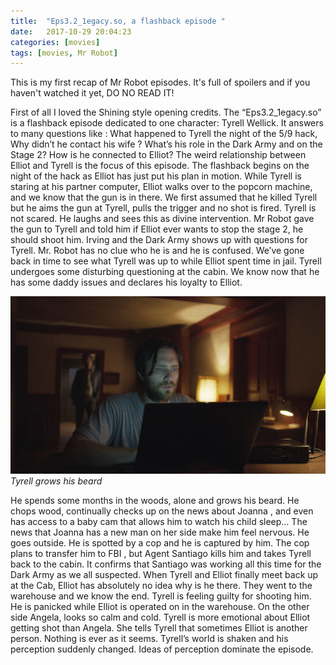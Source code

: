 ```yaml
---
title:  "Eps3.2_1egacy.so, a flashback episode "
date:   2017-10-29 20:04:23
categories: [movies]
tags: [movies, Mr Robot]
---
```

This is my first recap of Mr Robot episodes. It's full of spoilers and if you haven't watched it yet,  DO NO READ IT!

First of all I loved the Shining style opening credits. The “Eps3.2_1egacy.so” is a flashback episode dedicated to one character: Tyrell Wellick.  It  answers to many questions like : What happened to Tyrell the night of the 5/9 hack, Why didn’t he contact his wife ? What’s his role in the Dark Army and on the Stage 2? How is he connected to Elliot?  The weird relationship between Elliot and Tyrell is the focus of this episode. 
The flashback begins on the night of the hack as Elliot has just put his plan in motion. While Tyrell is staring at his partner computer, Elliot walks over to the popcorn machine, and we know that the gun is in there. We first assumed that he killed Tyrell but he  aims the gun at Tyrell, pulls the trigger and no shot is fired.  Tyrell is not scared. He laughs and sees this as divine intervention. Mr Robot gave the gun to Tyrell and told him if Elliot ever wants to stop the stage 2, he should shoot him. 
Irving and the Dark Army shows up with questions for Tyrell. Mr. Robot has no clue who he is and he is confused.
We’ve gone back in time to see what Tyrell was up to while Elliot spent time in jail. Tyrell undergoes some disturbing questioning at the cabin. We know now that he has some daddy issues and  declares his loyalty to Elliot. 

![Tyrell](/images/tyrell2.jpg "Tyrell")
*Tyrell grows his beard* 

He spends some months in the woods, alone and grows his beard. He chops wood, continually checks up on the news about Joanna  , and even has access to a baby cam that allows him to watch his child sleep… The news that Joanna has a new man on her side make him feel nervous. He goes outside. He is  spotted by a cop and he is captured by him. The cop plans to transfer him to FBI , but Agent Santiago kills him and takes  Tyrell back to the cabin. It confirms that Santiago was working all this time for the Dark Army as we all  suspected.
When Tyrell and Elliot finally meet back up at the Cab, Elliot has absolutely no idea why is he there. They went to the warehouse and we know the end. Tyrell is feeling guilty for shooting him. He is panicked  while Elliot is operated on in the warehouse. On the other side Angela, looks so calm and cold.  Tyrell is more emotional about Elliot getting shot than Angela. She tells Tyrell that sometimes Elliot is another person. Nothing is ever as it seems. Tyrell’s world is shaken and his perception suddenly changed. Ideas of perception dominate the episode. 


